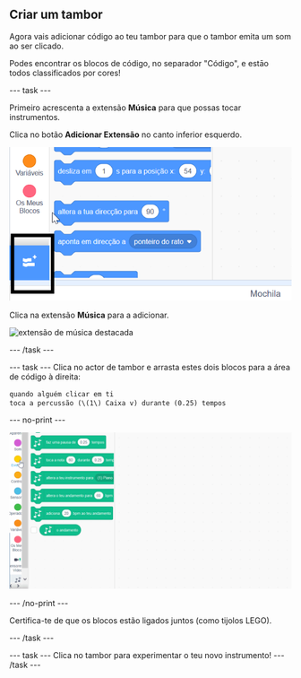 ## Criar um tambor

Agora vais adicionar código ao teu tambor para que o tambor emita um som ao ser clicado.

Podes encontrar os blocos de código, no separador "Código", e estāo todos classificados por cores!

--- task ---

Primeiro acrescenta a extensão **Música** para que possas tocar instrumentos.

Clica no botão **Adicionar Extensão** no canto inferior esquerdo.

![adicionar botão de extensão destacado](images/add-extension-annotated.png)

Clica na extensão **Música** para a adicionar.

![extensão de música destacada](images/click-music-annotated.png)

--- /task ---

--- task --- Clica no actor de tambor e arrasta estes dois blocos para a área de código à direita:

```blocks3
quando alguém clicar em ti
toca a percussão (\(1\) Caixa v) durante (0.25) tempos
```

--- no-print ---

![captura de ecrã](images/connect-block.gif)

--- /no-print ---

Certifica-te de que os blocos estão ligados juntos (como tijolos LEGO).

--- /task ---

--- task --- Clica no tambor para experimentar o teu novo instrumento! --- /task ---